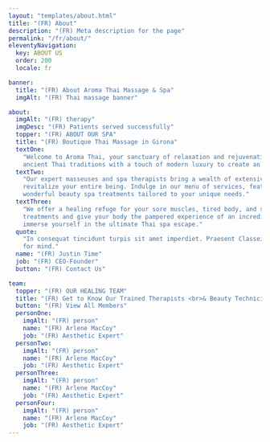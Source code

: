 ```yaml
---
layout: "templates/about.html"
title: "(FR) About"
description: "(FR) Meta description for the page"
permalink: "/fr/about/"
eleventyNavigation:
  key: ABOUT US
  order: 200
  locale: fr

banner:
  title: "(FR) About Aroma Thai Massage & Spa"
  imgAlt: "(FR) Thai massage banner"

about:
  imgAlt: "(FR) therapy"
  imgDesc: "(FR) Patients served successfully"
  topper: "(FR) ABOUT OUR SPA"
  title: "(FR) Boutique Thai Massage in Girona"
  textOne:
    "Welcome to Aroma Thai, your sanctuary of relaxation and rejuvenation in Girona. We seamlessly blend the wisdom of
    ancient Thai traditions with a touch of modern luxury to create an unforgettable spa experience."
  textTwo:
    "Our expert masseuses and spa therapists bring a wealth of extensive expertise to balance your inner energy and
    revitalize your entire being. Indulge in our menu of services, featuring relaxing traditional Thai massage and
    wonderful beauty spa treatments tailored to your unique needs."
  textThree:
    "We offer a healing refuge for your sore muscles, tired body, and stressful mind. Time to elevate your beauty
    treatments and give your body the pampered experience of an incredible culture. Schedule your appointment today and
    immerse yourself in the ultimate Thai spa escape."
  quote:
    "In consequat tincidunt turpis sit amet imperdiet. Praesent Classei consequat tincidunt turpis sit amet imperdiet
    for mind."
  name: "(FR) Justin Time"
  job: "(FR) CEO-Founder"
  button: "(FR) Contact Us"

team:
  topper: "(FR) OUR HEALING TEAM"
  title: "(FR) Get to Know Our Trained Therapists <br>& Beauty Technicians"
  button: "(FR) View All Members"
  personOne:
    imgAlt: "(FR) person"
    name: "(FR) Arlene MacCoy"
    job: "(FR) Aesthetic Expert"
  personTwo:
    imgAlt: "(FR) person"
    name: "(FR) Arlene MacCoy"
    job: "(FR) Aesthetic Expert"
  personThree:
    imgAlt: "(FR) person"
    name: "(FR) Arlene MacCoy"
    job: "(FR) Aesthetic Expert"
  personFour:
    imgAlt: "(FR) person"
    name: "(FR) Arlene MacCoy"
    job: "(FR) Aesthetic Expert"
---
```

